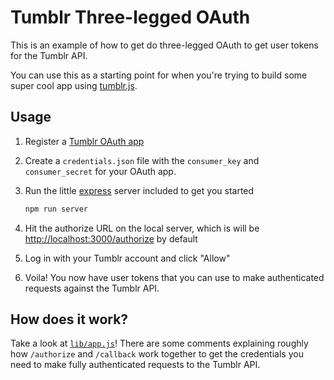 # Tumblr Three-legged OAuth

This is an example of how to get do three-legged OAuth to get user tokens for the Tumblr API.

You can use this as a starting point for when you're trying to build some super cool app using [tumblr.js](https://github.com/tumblr/tumblr.js).

## Usage

1. Register a [Tumblr OAuth app](https://www.tumblr.com/oauth/register)
2. Create a `credentials.json` file with the `consumer_key` and `consumer_secret` for your OAuth app.
3. Run the little [express](http://expressjs.com/) server included to get you started

    ```bash
    npm run server
    ```
4. Hit the authorize URL on the local server, which is will be [http://localhost:3000/authorize](http://localhost:3000/authorize) by default
5. Log in with your Tumblr account and click "Allow"
6. Voila! You now have user tokens that you can use to make authenticated requests against the Tumblr API.

## How does it work?

Take a look at [`lib/app.js`](https://github.com/kmck/tumblr-oauth/blob/master/lib/app.js)! There are some comments explaining roughly how `/authorize` and `/callback` work together to get the credentials you need to make fully authenticated requests to the Tumblr API.

